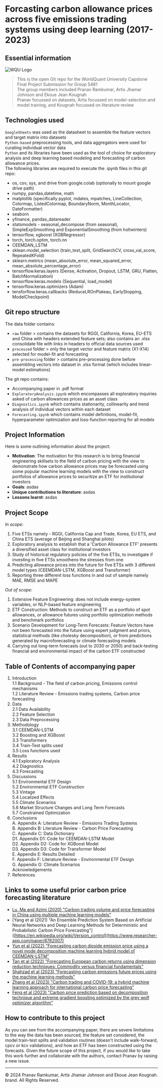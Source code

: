 # Forcasting carbon allowance prices across five emissions trading systems using deep learning (2017-2023)


## Essential information
![WQU Logo](https://upload.wikimedia.org/wikipedia/commons/thumb/7/72/WQU_logo_color.png/440px-WQU_logo_color.png)
> This is the open Git repo for the WorldQuant University Capstone Final Project Submission for Group 5481 </br>
The group members included Pranav Ramkumar, Artis Jhamar Johnson and Ekoue Jean Kougnah </br>
Pranav focussed on datasets, Artis focussed on model-selection and model training, and Kougnah focussed on literature review

## Technologies used
`GoogleSheets` was used as the datasheet to assemble the feature vectors and target matrix into datasets </br>
`Python-based` preprocessing tools, and data aggregators were used for curating individual vector data </br>
`Python` and its libraries have been used as the tool of choice for exploratory analysis and deep learning based modeling and forecasting of carbon allowance prices. </br>
The following libraries are required to execute the .ipynb files in this git repo: 
  * os, csv, sys, and drive from google.colab (optionally to mount google drive path)
  * numpy, pandas,datetime, math
  * matplotlib (specifically pyplot, mdates, mpatches, LineCollection, Colormap, ListedColormap, BoundaryNorm, MonthLocator, DateFormatter)
  * seaborn
  * yfinance, pandas_datareader
  * statsmodels - seasonal_decompose (from seasonal), SimpleExpSmoothing and ExponentialSmoothing (from holtwinters)
  * tensorflow, xgboost (XGBRegressor)
  * torch, torch.optim, torch.nn
  * CEEMDAN_LSTM
  * sklean.model_selection (train_test_split, GridSearchCV, cross_val_score, RepeatedKFold)
  * sklearn.metrics (mean_absolute_error, mean_squared_error, mean_absolute_percentage_error)
  * tensorflow.keras.layers (Dense, Activation, Dropout, LSTM, GRU, Flatten, BatchNormalization)
  * tensorflow.keras.models (Sequential, load_model)
  * tensorflow.keras.optimizers (Adam)
  * tensforflow.keras.callbacks (ReduceLROnPlateau, EarlyStopping, ModelCheckpoint)

## Git repo structure
The data folder contains:
* `raw` folder > contains the datasets for RGGI, California, Korea, EU-ETS and China with headers extended feature sets; also contains an .xlsx consolidate file with links in headers to official data sources used
* `processed` folder > only the target vector and feature matrix (X1-X14) selected for model-fit and forecasting
* `pre-processing` folder > contains pre-processing done before assembling vectors into dataset in .xlsx format (which includes linear-model estimations)
  
The git repo contains:
* Accompanying paper in .pdf format
* `ExploratoryAnalysis.ipynb` which encompasses all exploratory inquiries asked of carbon allowances prices as an asset class
* `Diagnostics.ipynb` which contains stationarity, collinearity and trend analysis of individual vectors within each dataset
* `Forecasting.ipynb` which contains model definitions, model-fit, hyperparameter optimization and loss-function reporting for all models

## Project Information
Here is some outlining information about the project:
  * **Motivation**: The motivation for this research is to bring financial engineering skillsets to the field of carbon pricing with the view to demonstrate how carbon allowance prices may be forecasted using some popular machine learning models with the view to construct portfolios of allowance prices to securitize an ETF for institutional investors 
  * **Goals**: asdas
  * **Unique contributions to literature**: asdas
  * **Lessons learnt**: asdas

## Project Scope
*In scope:*
1. Five ETSs namely - RGGI, California Cap and Trade, Korea, EU ETS, and China ETS (average of Beijing and Shanghai pilots)
2. Exploratory analysis to establish that a 'Carbon Allowance ETF' presents a diversified asset class for institutional investors
3. Study of historical regulatory policies of the five ETSs, to investigate if investing in five ETSs smoothens the stresses from one
4. Predicting allowance prices into the future for five ETSs with 3 different model types (CEEMDAN-LSTM, XGBoost and Transformer)
5. Reporting three different loss functions in and out of sample namely MAE, RMSE and MAPE

*Out of scope:*
1. Extensive Feature Engineering: does not include energy-system variables, or NLP-based feature engineering
2. ETF Construction: Methods to construct an ETF as a portfolio of spot allowances, or allowance futures using portfolio optimization methods and benchmark portfolios
3. Scenario Development for Long-Term Forecasts: Feature Vectors have not been forecasted into the future using expert judgment and priors, statistical methods (like cholesky decomposition), or from predictions generated by macroforecasting or climate forecasting models
4. Carrying out long-term forecasts (out to 2030 or 2050) and back-testing financial and environmental impact of the carbon ETF constructed


## Table of Contents of accompanying paper
1. Introduction </br>
   1.1 Background - The field of carbon pricing, Emissions control mechanisms </br>
   1.2 Literature Review - Emissions trading systems, Carbon price forecasting </br>
2. Data </br>
   2.1 Data Availability </br>
   2.2 Feature Selection </br>
   2.3 Data Preprocessing </br>
3. Methodology </br>
   3.1 CEEMDAN-LSTM </br>
   3.2 Boosting and XGBoost </br>
   3.3 Transformers </br>
   3.4 Train-Test splits used </br>
   3.5 Loss functions used </br>
4. Results </br>
   4.1 Exploratory Analysis </br>
   4.2 Diagnostics </br>
   4.3 Forecasting </br>
5. Discussions </br>
   5.1 Environmental ETF Design </br>
   5.2 Environmental ETF Construction </br>
   5.3 Vintage </br>
   5.4 Localized Effects </br>
   5.5 Climate Scenarios </br>
   5.6 Market Structure Changes and Long Term Forecasts </br>
   5.7 Constrained Optimization </br>
6. Conclusions </br>
A. Appendix A: Literature Review - Emissions Trading Systems </br>
B. Appendix B: Literature Review - Carbon Price Forecasting </br>
C. Appendix C: Data Dictionary </br>
D1. Appendix D1: Code for CEEMDAN-LSTM Model </br>
D2. Appendix D2: Code for XGBoost Model </br>
D3. Appendix D3: Code for Transformer Model </br>
E. Appendix E: Results Detailed </br>
F. Appendix F: Literature Review - Environmental ETF Design </br>
G. Appendix G: Climate Scenarios </br>
Acknowledgements </br>
7. References </br>

## Links to some useful prior carbon price forecasting literature
* [Lu, Ma and Azimi (2020) "Carbon trading volume and price forecasting in China using multiple machine learning models"](https://www.researchgate.net/publication/337331915_Carbon_trading_volume_and_price_forecasting_in_China_using_multiple_machine_learning_models)
* [Yang et al (2021) "An Ensemble Prediction System Based on Artificial Neural Networks and Deep Learning Methods for Deterministic and Probabilistic Carbon Price Forecasting"]([https://en.wikipedia.org/wiki/Version_control](https://www.researcher-app.com/paper/8762007)
* [Yun et al (2022) "Forecasting carbon dioxide emission price using a novel mode decomposition machine learning hybrid model of CEEMDAN-LSTM"](https://onlinelibrary.wiley.com/doi/10.1002/ese3.1304)
* [Tan et al (2022) "Forecasting European carbon returns using dimension reduction techniques: Commodity versus financial fundamentals"]([https://git-scm.com/book/en/v2](https://www.sciencedirect.com/science/article/abs/pii/S0169207021001163?via%3Dihub))
* [Shahzad et al (2023) "Forecasting carbon emissions future prices using the machine learning methods"](https://link.springer.com/article/10.1007/s10479-023-05188-7)
* [Zhang et al (2023) "Carbon trading and COVID-19: a hybrid machine learning approach for international carbon price forecasting"](https://link.springer.com/article/10.1007/s10479-023-05327-0)
* [Feng et al (2023) "Carbon price prediction based on decomposition technique and extreme gradient boosting optimized by the grey wolf optimizer algorithm"](https://www.nature.com/articles/s41598-023-45524-2)
  
## How to contribute to this project
As you can see from the accompanying paper, there are severe limitations to the way the data has been sourced, the feature set considered, the model train-test splits and validation routines (doesn't include walk-forward, cpcv or kcv validations), and how an ETF has been constructed using the forecasts. Given the future scope of this project, if you would like to take this work further and collaborate with the authors, contact Pranav by raising a new issue. 


- - -
© 2024 Pranav Ramkumar, Artis Jhamar Johnson and Ekoue Jean Kougnah. brand. All Rights Reserved.
